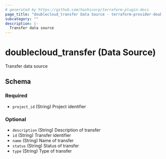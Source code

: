 ```yaml
---
# generated by https://github.com/hashicorp/terraform-plugin-docs
page_title: "doublecloud_transfer Data Source - terraform-provider-doublecloud"
subcategory: ""
description: |-
  Transfer data source
---
```


# doublecloud_transfer (Data Source)

Transfer data source



<!-- schema generated by tfplugindocs -->
## Schema

### Required

- `project_id` (String) Project identifier

### Optional

- `description` (String) Description of transfer
- `id` (String) Transfer identifier
- `name` (String) Name of transfer
- `status` (String) Status of transfer
- `type` (String) Type of transfer
